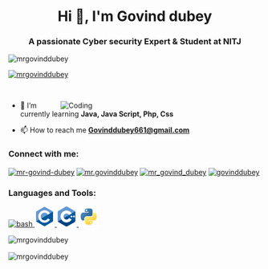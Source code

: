 <h1 align="center">Hi 👋, I'm Govind dubey</h1>
<h3 align="center">A passionate Cyber security Expert & Student at NITJ</h3>


<p align="left"> <img src="https://komarev.com/ghpvc/?username=mrgovinddubey&label=Profile%20views&color=0e75b6&style=flat" alt="mrgovinddubey" /> </p>

<p align="left"> <a href="https://github.com/ryo-ma/github-profile-trophy"><img src="https://github-profile-trophy.vercel.app/?username=mrgovinddubey" alt="mrgovinddubey" /></a> </p>

<p align="left"> <a href="https://twitter.com/" target="blank"><img src="https://img.shields.io/twitter/follow/?logo=twitter&style=for-the-badge" alt="" /></a> </p> <img align="right" alt="Coding" width="400" src="https://raw.githubusercontent.com/PolarBearGG/PolarBearGG/master/web-developer.gif">

- 🌱 I’m currently learning **Java, Java Script, Php, Css**

- 📫 How to reach me **Govinddubey661@gmail.com**

<h3 align="left">Connect with me:</h3>
<p align="left">
<a href="https://linkedin.com/in/mr-govind-dubey" target="blank"><img align="center" src="https://raw.githubusercontent.com/rahuldkjain/github-profile-readme-generator/master/src/images/icons/Social/linked-in-alt.svg" alt="mr-govind-dubey" height="30" width="40" /></a>
<a href="https://instagram.com/govinddubey" target="blank"><img align="center" src="https://raw.githubusercontent.com/rahuldkjain/github-profile-readme-generator/master/src/images/icons/Social/instagram.svg" alt="mr.govinddubey" height="30" width="40" /></a>
<a href="https://www.leetcode.com/govind_dubey" target="blank"><img align="center" src="https://raw.githubusercontent.com/rahuldkjain/github-profile-readme-generator/master/src/images/icons/Social/leet-code.svg" alt="mr_govind_dubey" height="30" width="40" /></a>
<a href="https://auth.geeksforgeeks.org/user/dubey" target="blank"><img align="center" src="https://raw.githubusercontent.com/rahuldkjain/github-profile-readme-generator/master/src/images/icons/Social/geeks-for-geeks.svg" alt="govinddubey" height="30" width="40" /></a>
</p>

<h3 align="left">Languages and Tools:</h3>
<p align="left"> <a href="https://www.gnu.org/software/bash/" target="_blank" rel="noreferrer"> <img src="https://www.vectorlogo.zone/logos/gnu_bash/gnu_bash-icon.svg" alt="bash" width="40" height="40"/> </a> <a href="https://www.cprogramming.com/" target="_blank" rel="noreferrer"> <img src="https://raw.githubusercontent.com/devicons/devicon/master/icons/c/c-original.svg" alt="c" width="40" height="40"/> </a> <a href="https://www.w3schools.com/cpp/" target="_blank" rel="noreferrer"> <img src="https://raw.githubusercontent.com/devicons/devicon/master/icons/cplusplus/cplusplus-original.svg" alt="cplusplus" width="40" height="40"/> </a> <a href="https://www.python.org" target="_blank" rel="noreferrer"> <img src="https://raw.githubusercontent.com/devicons/devicon/master/icons/python/python-original.svg" alt="python" width="40" height="40"/> </a> </p>

<p><img align="center" src="https://github-readme-stats.vercel.app/api/top-langs?username=mrgovinddubey&show_icons=true&locale=en&layout=compact" alt="mrgovinddubey" /></p>

<p><img align="center" src="https://github-readme-streak-stats.herokuapp.com/?user=mrgovinddubey&" alt="mrgovinddubey" /></p>

